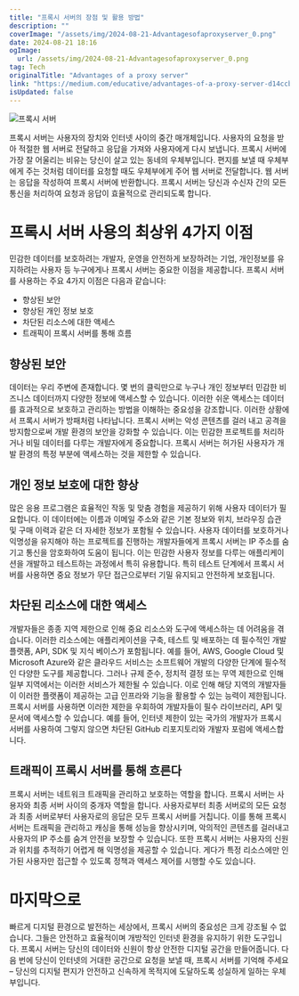 ```yaml
---
title: "프록시 서버의 장점 및 활용 방법"
description: ""
coverImage: "/assets/img/2024-08-21-Advantagesofaproxyserver_0.png"
date: 2024-08-21 18:16
ogImage: 
  url: /assets/img/2024-08-21-Advantagesofaproxyserver_0.png
tag: Tech
originalTitle: "Advantages of a proxy server"
link: "https://medium.com/educative/advantages-of-a-proxy-server-d14ccb2be1a8"
isUpdated: false
---
```



![프록시 서버](/assets/img/2024-08-21-Advantagesofaproxyserver_0.png)

프록시 서버는 사용자의 장치와 인터넷 사이의 중간 매개체입니다. 사용자의 요청을 받아 적절한 웹 서버로 전달하고 응답을 가져와 사용자에게 다시 보냅니다. 프록시 서버에 가장 잘 어울리는 비유는 당신이 살고 있는 동네의 우체부입니다. 편지를 보낼 때 우체부에게 주는 것처럼 데이터를 요청할 때도 우체부에게 주어 웹 서버로 전달합니다. 웹 서버는 응답을 작성하여 프록시 서버에 반환합니다. 프록시 서버는 당신과 수신자 간의 모든 통신을 처리하여 요청과 응답이 효율적으로 관리되도록 합니다.

# 프록시 서버 사용의 최상위 4가지 이점

민감한 데이터를 보호하려는 개발자, 운영을 안전하게 보장하려는 기업, 개인정보를 유지하려는 사용자 등 누구에게나 프록시 서버는 중요한 이점을 제공합니다. 프록시 서버를 사용하는 주요 4가지 이점은 다음과 같습니다:

<div class="content-ad"></div>

- 향상된 보안
- 향상된 개인 정보 보호
- 차단된 리소스에 대한 액세스
- 트래픽이 프록시 서버를 통해 흐름

## 향상된 보안

데이터는 우리 주변에 존재합니다. 몇 번의 클릭만으로 누구나 개인 정보부터 민감한 비즈니스 데이터까지 다양한 정보에 액세스할 수 있습니다. 이러한 쉬운 액세스는 데이터를 효과적으로 보호하고 관리하는 방법을 이해하는 중요성을 강조합니다. 이러한 상황에서 프록시 서버가 방패처럼 나타납니다. 프록시 서버는 악성 콘텐츠를 걸러 내고 공격을 방지함으로써 개발 환경의 보안을 강화할 수 있습니다. 이는 민감한 프로젝트를 처리하거나 비밀 데이터를 다루는 개발자에게 중요합니다. 프록시 서버는 허가된 사용자가 개발 환경의 특정 부분에 액세스하는 것을 제한할 수 있습니다.

## 개인 정보 보호에 대한 향상

<div class="content-ad"></div>

많은 응용 프로그램은 효율적인 작동 및 맞춤 경험을 제공하기 위해 사용자 데이터가 필요합니다. 이 데이터에는 이름과 이메일 주소와 같은 기본 정보와 위치, 브라우징 습관 및 구매 이력과 같은 더 자세한 정보가 포함될 수 있습니다. 사용자 데이터를 보호하거나 익명성을 유지해야 하는 프로젝트를 진행하는 개발자들에게 프록시 서버는 IP 주소를 숨기고 통신을 암호화하여 도움이 됩니다. 이는 민감한 사용자 정보를 다루는 애플리케이션을 개발하고 테스트하는 과정에서 특히 유용합니다. 특히 테스트 단계에서 프록시 서버를 사용하면 중요 정보가 무단 접근으로부터 기밀 유지되고 안전하게 보호됩니다.

## 차단된 리소스에 대한 액세스

개발자들은 종종 지역 제한으로 인해 중요 리소스와 도구에 액세스하는 데 어려움을 겪습니다. 이러한 리소스에는 애플리케이션을 구축, 테스트 및 배포하는 데 필수적인 개발 플랫폼, API, SDK 및 지식 베이스가 포함됩니다. 예를 들어, AWS, Google Cloud 및 Microsoft Azure와 같은 클라우드 서비스는 소프트웨어 개발의 다양한 단계에 필수적인 다양한 도구를 제공합니다. 그러나 규제 준수, 정치적 결정 또는 무역 제한으로 인해 일부 지역에서는 이러한 서비스가 제한될 수 있습니다. 이로 인해 해당 지역의 개발자들이 이러한 플랫폼이 제공하는 고급 인프라와 기능을 활용할 수 있는 능력이 제한됩니다. 프록시 서버를 사용하면 이러한 제한을 우회하여 개발자들이 필수 라이브러리, API 및 문서에 액세스할 수 있습니다. 예를 들어, 인터넷 제한이 있는 국가의 개발자가 프록시 서버를 사용하여 그렇지 않으면 차단된 GitHub 리포지토리와 개발자 포럼에 액세스합니다.

## 트래픽이 프록시 서버를 통해 흐른다

<div class="content-ad"></div>

프록시 서버는 네트워크 트래픽을 관리하고 보호하는 역할을 합니다. 프록시 서버는 사용자와 최종 서버 사이의 중개자 역할을 합니다. 사용자로부터 최종 서버로의 모든 요청과 최종 서버로부터 사용자로의 응답은 모두 프록시 서버를 거칩니다. 이를 통해 프록시 서버는 트래픽을 관리하고 캐싱을 통해 성능을 향상시키며, 악의적인 콘텐츠를 걸러내고 사용자의 IP 주소를 숨겨 안전을 보장할 수 있습니다. 또한 프록시 서버는 사용자의 신원과 위치를 추적하기 어렵게 해 익명성을 제공할 수 있습니다. 게다가 특정 리소스에만 인가된 사용자만 접근할 수 있도록 정책과 액세스 제어를 시행할 수도 있습니다.

# 마지막으로

빠르게 디지털 환경으로 발전하는 세상에서, 프록시 서버의 중요성은 크게 강조될 수 없습니다. 그들은 안전하고 효율적이며 개방적인 인터넷 환경을 유지하기 위한 도구입니다. 프록시 서버는 당신의 데이터와 신원이 항상 안전한 디지털 공간을 만들어줍니다. 다음 번에 당신이 인터넷의 거대한 공간으로 요청을 보낼 때, 프록시 서버를 기억해 주세요 – 당신의 디지털 편지가 안전하고 신속하게 목적지에 도달하도록 성실하게 일하는 우체부입니다.